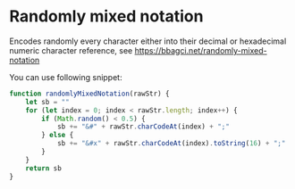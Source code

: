 # Randomly mixed notation

Encodes randomly every character either into their decimal or hexadecimal numeric character reference, see <https://bbagci.net/randomly-mixed-notation>

You can use following snippet:

```javascript
function randomlyMixedNotation(rawStr) {
    let sb = ""
    for (let index = 0; index < rawStr.length; index++) {
        if (Math.random() < 0.5) {
            sb += "&#" + rawStr.charCodeAt(index) + ";"
        } else {
            sb += "&#x" + rawStr.charCodeAt(index).toString(16) + ";"
        }
    }
    return sb
}
```